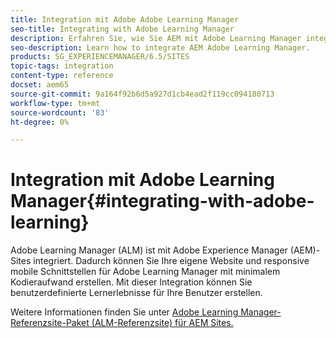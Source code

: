```yaml
---
title: Integration mit Adobe Adobe Learning Manager
seo-title: Integrating with Adobe Learning Manager
description: Erfahren Sie, wie Sie AEM mit Adobe Learning Manager integrieren können.
seo-description: Learn how to integrate AEM Adobe Learning Manager.
products: SG_EXPERIENCEMANAGER/6.5/SITES
topic-tags: integration
content-type: reference
docset: aem65
source-git-commit: 9a164f92b6d5a927d1cb4ead2f119cc094180713
workflow-type: tm+mt
source-wordcount: '83'
ht-degree: 0%

---
```


# Integration mit Adobe Learning Manager{#integrating-with-adobe-learning}

Adobe Learning Manager (ALM) ist mit Adobe Experience Manager (AEM)-Sites integriert. Dadurch können Sie Ihre eigene Website und responsive mobile Schnittstellen für Adobe Learning Manager mit minimalem Kodieraufwand erstellen. Mit dieser Integration können Sie benutzerdefinierte Lernerlebnisse für Ihre Benutzer erstellen.

Weitere Informationen finden Sie unter [Adobe Learning Manager-Referenzsite-Paket (ALM-Referenzsite) für AEM Sites.](https://helpx.adobe.com/learning-manager/adobe-learning-manager-integration-aem.html)
